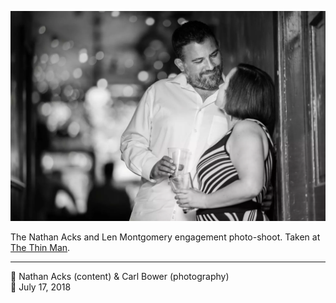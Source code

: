 ![Nathan and Len leaning against the wall in the back hallway of the Thin Man](assets/f00d2ba486bd425bfc961634b1d97368.webp)

The Nathan Acks and Len Montgomery engagement photo-shoot. Taken at [The Thin Man](http://www.thinmantavern.com/).

- - - -

<span aria-hidden="true">👥</span> Nathan Acks (content) & Carl Bower (photography)  
<span aria-hidden="true">📅</span> July 17, 2018
